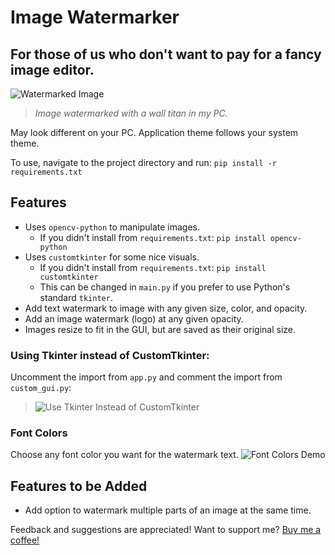 # Image Watermarker
## For those of us who don't want to pay for a fancy image editor.

![Watermarked Image](https://github.com/Kolkhis/image_watermarker/assets/36500473/1382e4d0-f4dd-4f31-8587-e1205e6d07b9)
> *Image watermarked with a wall titan in my PC.*

May look different on your PC. Application theme follows your system theme.

To use, navigate to the project directory and run: 
`pip install -r requirements.txt`

## Features
* Uses `opencv-python` to manipulate images.
    * If you didn't install from `requirements.txt`: `pip install opencv-python`
* Uses `customtkinter` for some nice visuals. 
    * If you didn't install from `requirements.txt`: `pip install customtkinter`
    * This can be changed in `main.py` if you prefer to use Python's standard `tkinter`.
* Add text watermark to image with any given size, color, and opacity.
* Add an image watermark (logo) at any given opacity.
* Images resize to fit in the GUI, but are saved as their original size.

### Using Tkinter instead of CustomTkinter:
Uncomment the import from `app.py` and comment the import from `custom_gui.py`:
> ![Use Tkinter Instead of CustomTkinter](https://github.com/Kolkhis/image_watermarker/assets/36500473/42f20e90-b1f3-4060-b2c0-1b8427ff2434)

### Font Colors
Choose any font color you want for the watermark text.
![Font Colors Demo](https://github.com/Kolkhis/image_watermarker/assets/36500473/d311b22b-69ea-4f16-a65d-3f003f0a779f)


## Features to be Added
* Add option to watermark multiple parts of an image at the same time.

Feedback and suggestions are appreciated!
Want to support me? [Buy me a coffee!](https://www.paypal.com/donate/?hosted_button_id=5P6PCGASNHHRY)

